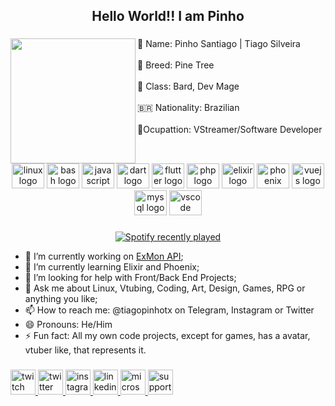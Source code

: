 <h2 align="center">Hello World!! I am Pinho</h2>

###

<img align="left" height="200" src="https://static-cdn.jtvnw.net/jtv_user_pictures/f060e15f-9807-427f-8575-17a4bcffaf67-profile_image-300x300.png"  />

###

<p align="left">👤 Name: Pinho Santiago | Tiago Silveira<br><br>🌲 Breed: Pine Tree<br><br>🎸 Class: Bard, Dev Mage<br><br>🇧🇷 Nationality: Brazilian<br><br>🎥Ocupattion: VStreamer/Software Developer</p>

###

<br clear="both">

<div align="center">
  <img src="https://cdn.jsdelivr.net/gh/devicons/devicon/icons/linux/linux-original.svg" height="40" width="52" alt="linux logo"  />
  <img src="https://cdn.jsdelivr.net/gh/devicons/devicon/icons/bash/bash-original.svg" height="40" width="52" alt="bash logo"  />
  <img src="https://cdn.jsdelivr.net/gh/devicons/devicon/icons/javascript/javascript-original.svg" height="40" width="52" alt="javascript logo"  />
  <img src="https://cdn.jsdelivr.net/gh/devicons/devicon/icons/dart/dart-original.svg" height="40" width="52" alt="dart logo"  />
  <img src="https://cdn.jsdelivr.net/gh/devicons/devicon/icons/flutter/flutter-original.svg" height="40" width="52" alt="flutter logo"  />
  <img src="https://cdn.jsdelivr.net/gh/devicons/devicon/icons/php/php-original.svg" height="40" width="52" alt="php logo"  />
  <img src="https://cdn.jsdelivr.net/gh/devicons/devicon/icons/elixir/elixir-original.svg" height="40" width="52" alt="elixir logo"  />
  <img src="https://cdn.jsdelivr.net/gh/devicons/devicon/icons/phoenix/phoenix-original.svg" height="40" width="52" alt="phoenix logo"  />
  <img src="https://cdn.jsdelivr.net/gh/devicons/devicon/icons/vuejs/vuejs-original.svg" height="40" width="52" alt="vuejs logo"  />
  <img src="https://cdn.jsdelivr.net/gh/devicons/devicon/icons/mysql/mysql-original.svg" height="40" width="52" alt="mysql logo"  />
  <img src="https://cdn.jsdelivr.net/gh/devicons/devicon/icons/vscode/vscode-original.svg" height="40" width="52" alt="vscode logo"  />
</div>

###

<div align="center">
  <a href="https://open.spotify.com/user/tsilveiraps">
    <img src="https://spotify-recently-played-readme.vercel.app/api?count=5" alt="Spotify recently played"  />
  </a>
</div>


- 🔭 I’m currently working on [ExMon API](https://github.com/tiagopinhotx/ex_mon_api);
- 🌱 I’m currently learning Elixir and Phoenix;
- 🤔 I’m looking for help with Front/Back End Projects;
- 💬 Ask me about Linux, Vtubing, Coding, Art, Design, Games, RPG or anything you like;
- 📫 How to reach me: @tiagopinhotx on Telegram, Instagram or Twitter
- 😄 Pronouns: He/Him
- ⚡ Fun fact: All my own code projects, except for games, has a avatar, vtuber like, that represents it. 


###

<div align="left">
  <a href="https://twitch.tv/pinhotx" target="_blank">
    <img src="https://img.shields.io/static/v1?message=pinhotx&logo=twitch&label=&color=9146FF&logoColor=white&labelColor=&style=flat" height="40" alt="twitch logo"  />
  </a>
  <a href="https://twitter.com/tiagopinhotx" target="_blank">
    <img src="https://img.shields.io/static/v1?message=@tiagopinhotx&logo=twitter&label=&color=1DA1F2&logoColor=white&labelColor=&style=flat" height="40" alt="twitter logo"  />
  </a>
  <a href="https://instagram.com/tiagopinhotx" target="_blank">
    <img src="https://img.shields.io/static/v1?message=@tiagopinhotx&logo=instagram&label=&color=E4405F&logoColor=white&labelColor=&style=flat" height="40" alt="instagram logo"  />
  </a>
  <a href="https://linkedin.com/in/tiagopinhotx" target="_blank">
    <img src="https://img.shields.io/static/v1?message=Tiago Silveira&logo=linkedin&label=&color=0077B5&logoColor=white&labelColor=&style=flat" height="40" alt="linkedin logo"  />
  </a>
  <a href="mailto:tiagopinhotx@duck.com" target="_blank">
    <img src="https://img.shields.io/static/v1?message=tiagopinhotx@duck.com&logo=microsoft-outlook&label=&color=0078D4&logoColor=white&labelColor=&style=flat" height="40" alt="microsoft-outlook logo"  />
  </a>
  <a href="https://ko-fi.com/tiagopinhotx" target="_blank">
    <img src="https://ko-fi.com/img/githubbutton_sm.svg" height="40" alt="support-me on ko-fi"  />
  </a>
  
</div>

###
